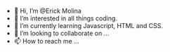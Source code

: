 - 👋 Hi, I’m @Erick Molina
- 👀 I’m interested in all things coding.
- 🌱 I’m currently learning Javascript, HTML and CSS.
- 💞️ I’m looking to collaborate on ...
- 📫 How to reach me ...

<!---
Kadenson/Kadenson is a ✨ special ✨ repository because its `README.md` (this file) appears on your GitHub profile.
You can click the Preview link to take a look at your changes.
--->
